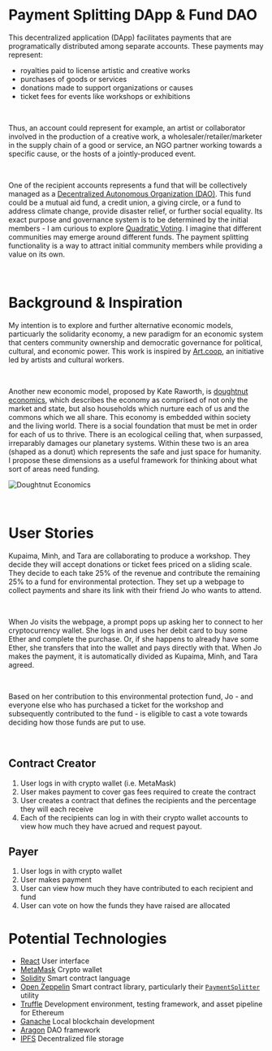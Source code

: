 # Payment Splitting DApp & Fund DAO
This decentralized application (DApp) facilitates payments that are programatically distributed among separate accounts. These payments may represent:

- royalties paid to license artistic and creative works
- purchases of goods or services
- donations made to support organizations or causes
- ticket fees for events like workshops or exhibitions

<br/>

Thus, an account could represent for example, an artist or collaborator involved in the production of a creative work, a wholesaler/retailer/marketer in the supply chain of a good or service, an NGO partner working towards a specific cause, or the hosts of a jointly-produced event. 

<br/>

One of the recipient accounts represents a fund that will be collectively managed as a [Decentralized Autonomous Organization (DAO)](https://ethereum.org/en/dao/). This fund could be a mutual aid fund, a credit union, a giving circle, or a fund to address climate change, provide disaster relief, or further social equality. Its exact purpose and governance system is to be determined by the initial members - I am curious to explore [Quadratic Voting](https://www.radicalxchange.org/concepts/quadratic-voting/). I imagine that different communities may emerge around different funds. The payment splitting functionality is a way to attract initial community members while providing a value on its own.

<br/>

# Background & Inspiration
My intention is to explore and further alternative economic models, particuarly the solidarity economy, a new paradigm for an economic system that centers community ownership and democratic governance for political, cultural, and economic power. This work is inspired by [Art.coop](https://art.coop/), an initiative led by artists and cultural workers.

<br/>

Another new economic model, proposed by Kate Raworth, is [doughtnut economics](https://www.kateraworth.com/doughnut/), which describes the economy as comprised of not only the market and state, but also households which nurture each of us and the commons which we all share. This economy is embedded within society and the living world. There is a social foundation that must be met in order for each of us to thrive. There is an ecological ceiling that, when surpassed, irreparably damages our planetary systems. Within these two is an area (shaped as a donut) which represents the safe and just space for humanity. I propose these dimensions as a useful framework for thinking about what sort of areas need funding.

![Doughtnut Economics](https://economicsdetective.com/wp-content/uploads/2017/03/doughnut.jpg "Doughtnut Economics")

<br/>

# User Stories
Kupaima, Minh, and Tara are collaborating to produce a workshop. They decide they will accept donations or ticket fees priced on a sliding scale. They decide to each take 25% of the revenue and contribute the remaining 25% to a fund for environmental protection. They set up a webpage to collect payments and share its link with their friend Jo who wants to attend. 

<br/>

When Jo visits the webpage, a prompt pops up asking her to connect to her cryptocurrency wallet. She logs in and uses her debit card to buy some Ether and complete the purchase. Or, if she happens to already have some Ether, she transfers that into the wallet and pays directly with that.  When Jo makes the payment, it is automatically divided as Kupaima, Minh, and Tara agreed. 

<br/>

Based on her contribution to this environmental protection fund, Jo - and everyone else who has purchased a ticket for the workshop and subsequently contributed to the fund - is eligible to cast a vote towards deciding how those funds are put to use.

<br/>

## Contract Creator
1. User logs in with crypto wallet (i.e. MetaMask) 
2. User makes payment to cover gas fees required to create the contract
3. User creates a contract that defines the recipients and the percentage they will each receive
4. Each of the recipients can log in with their crypto wallet accounts to view how much they have acrued and request payout. 

## Payer
1. User logs in with crypto wallet
2. User makes payment
3. User can view how much they have contributed to each recipient and fund
4. User can vote on how the funds they have raised are allocated

# Potential Technologies

- [React](https://reactjs.org/) User interface
- [MetaMask](https://metamask.io/) Crypto wallet
- [Solidity](https://github.com/ethereum/solidity) Smart contract language
- [Open Zeppelin](https://openzeppelin.com/contracts/) Smart contract library, particularly their [`PaymentSplitter`](https://docs.openzeppelin.com/contracts/3.x/api/payment#PaymentSplitter) utility
- [Truffle](https://github.com/trufflesuite/truffle) Development environment, testing framework, and asset pipeline for Ethereum
- [Ganache](https://www.trufflesuite.com/ganache) Local blockchain development
- [Aragon](https://aragon.org/dao) DAO framework
- [IPFS](https://ipfs.io/) Decentralized file storage
